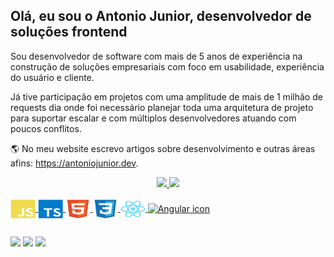 ## Olá, eu sou o Antonio Junior, desenvolvedor de soluções frontend

Sou desenvolvedor de software com mais de 5 anos de experiência na construção de soluções empresariais com foco em usabilidade, experiência do usuário e cliente.

Já tive participação em projetos com uma amplitude de mais de 1 milhão de requests dia onde foi necessário planejar toda uma arquitetura de projeto para suportar escalar e com múltiplos desenvolvedores atuando com poucos conflitos.

🌎 No meu website escrevo artigos sobre desenvolvimento e outras áreas afins: https://antoniojunior.dev.

<div align="center">
  <a href="https://github.com/antoniojuniordev">
  <img height="180em" src="https://github-readme-stats.vercel.app/api?username=antoniojuniordev&show_icons=true&theme=tokyonight&include_all_commits=true&count_private=true"/>
  <img height="180em" src="https://github-readme-stats.vercel.app/api/top-langs/?username=antoniojuniordev&layout=compact&langs_count=7&theme=tokyonight"/>
</div>
<div style="display: inline_block"><br>
  <img align="center" alt="Js icon" height="30" width="40" src="https://raw.githubusercontent.com/devicons/devicon/master/icons/javascript/javascript-plain.svg">
  <img align="center" alt="Ts icon" height="30" width="40" src="https://raw.githubusercontent.com/devicons/devicon/master/icons/typescript/typescript-plain.svg">
  <img align="center" alt="HTML icon" height="30" width="40" src="https://raw.githubusercontent.com/devicons/devicon/master/icons/html5/html5-original.svg">
  <img align="center" alt="CSS icon" height="30" width="40" src="https://raw.githubusercontent.com/devicons/devicon/master/icons/css3/css3-original.svg">
  <img align="center" alt="React icon" height="30" width="40" src="https://raw.githubusercontent.com/devicons/devicon/master/icons/react/react-original.svg">
  <img align="center" alt="Angular icon" height="30" width="40" src="https://cdn.jsdelivr.net/gh/devicons/devicon/icons/angularjs/angularjs-original.svg" />
</div>

  ##
 
<div>
  <a href="mailto:junior4g4@gmail.com"><img src="https://img.shields.io/badge/-Gmail-%23333?style=for-the-badge&logo=gmail&logoColor=white" target="_blank"></a>
  <a href="https://t.me/antoniojuniordev"><img src="https://img.shields.io/badge/Telegram-2CA5E0?style=for-the-badge&logo=telegram&logoColor=white" target="_blank"></a>
  <a href="https://www.linkedin.com/in/ant%C3%B4nio-junior-9a3b62140" target="_blank"><img src="https://img.shields.io/badge/-LinkedIn-%230077B5?style=for-the-badge&logo=linkedin&logoColor=white" target="_blank"></a> 
</div>
